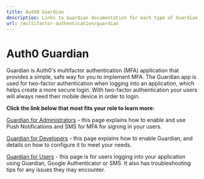 ```yaml
---
title: Auth0 Guardian
description: Links to Guardian documentation for each type of Guardian user role.
url: /multifactor-authentication/guardian
---
```


# Auth0 Guardian

Guardian is Auth0's multifactor authentication (MFA) application that provides a simple, safe way for you to implement MFA. The Guardian app is used for two-factor authentication when logging into an application, which helps create a more secure login. With two-factor authentication your users will always need their mobile device in order to login.

**Click the link below that most fits your role to learn more:**

[Guardian for Administrators](/multifactor-authentication/guardian/admin-guide) - this page explains how to enable and use Push Notifications and SMS for MFA for signing in your users.

[Guardian for Developers](/multifactor-authentication/developer) - this page explains how to enable Guardian, and details on how to configure it to meet your needs.

[Guardian for Users](/multifactor-authentication/guardian/user-guide) - this page is for users logging into your application using Guardian, Google Authenticator or SMS. It also has troubleshooting tips for any issues they may encounter.
